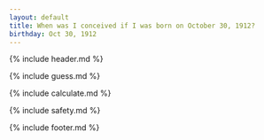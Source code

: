 ```yaml
---
layout: default
title: When was I conceived if I was born on October 30, 1912?
birthday: Oct 30, 1912
---
```


{% include header.md %}

{% include guess.md %}

{% include calculate.md %}

{% include safety.md %}

{% include footer.md %}



